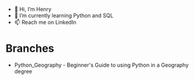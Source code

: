 - 👋 Hi, I’m Henry
- 🌱 I’m currently learning Python and SQL
- 📫 Reach me on LinkedIn

# Branches
* Python_Geography - Beginner's Guide to using Python in a Geography degree

<!---
henrymcs/henrymcs is a ✨ special ✨ repository because its `README.md` (this file) appears on your GitHub profile.
You can click the Preview link to take a look at your changes.
--->
